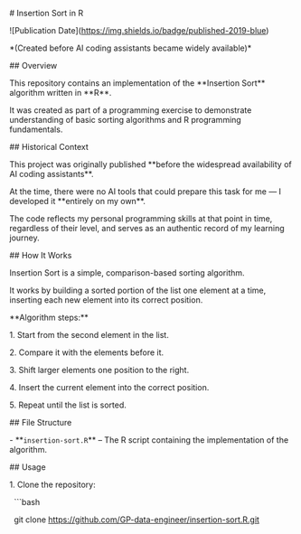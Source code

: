 \# Insertion Sort in R



!\[Publication Date](https://img.shields.io/badge/published-2019-blue)  

\*(Created before AI coding assistants became widely available)\*



\## Overview

This repository contains an implementation of the \*\*Insertion Sort\*\* algorithm written in \*\*R\*\*.  

It was created as part of a programming exercise to demonstrate understanding of basic sorting algorithms and R programming fundamentals.



\## Historical Context

This project was originally published \*\*before the widespread availability of AI coding assistants\*\*.  

At the time, there were no AI tools that could prepare this task for me — I developed it \*\*entirely on my own\*\*.  

The code reflects my personal programming skills at that point in time, regardless of their level, and serves as an authentic record of my learning journey.



\## How It Works

Insertion Sort is a simple, comparison-based sorting algorithm.  

It works by building a sorted portion of the list one element at a time, inserting each new element into its correct position.



\*\*Algorithm steps:\*\*

1\. Start from the second element in the list.

2\. Compare it with the elements before it.

3\. Shift larger elements one position to the right.

4\. Insert the current element into the correct position.

5\. Repeat until the list is sorted.



\## File Structure

\- \*\*`insertion-sort.R`\*\* – The R script containing the implementation of the algorithm.



\## Usage

1\. Clone the repository:

&nbsp;  ```bash

&nbsp;  git clone https://github.com/GP-data-engineer/insertion-sort.R.git



